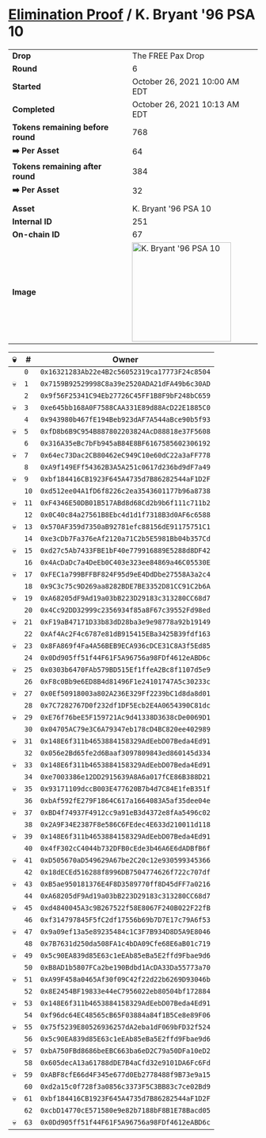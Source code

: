 # [Elimination Proof](./readme.md) / K. Bryant &#039;96 PSA 10

|||
|---|---|
| **Drop** | The FREE Pax Drop |
| **Round** | 6 |
| **Started** | October 26, 2021 10:00 AM EDT |
| **Completed** | October 26, 2021 10:13 AM EDT |
| **Tokens remaining before round** | 768 |
| **➡️ Per Asset** | 64 |
| **Tokens remaining after round** | 384 |
| **➡️ Per Asset** | 32 |
| | |
| **Asset** | K. Bryant &#039;96 PSA 10 |
| **Internal ID** | 251 |
| **On-chain ID** | 67 |
| **Image** | <img src="https://tcdn.blokpax.com/94aa4804-2e38-4fa3-87ed-d0dead901d21/f4ffcc6de6b3d5e4ed55bbf31529746653e3d9739e41fbbae636ae44904bc3cc.jpg" height="200" alt="K. Bryant &#039;96 PSA 10" /> |


| 💀 | # | Owner |
| --- | --- | --- |
|  | `0` | `0x16321283Ab22e4B2c56052319ca17773F24c8504` |
| 💀 | `1` | `0x7159B92529998C8a39e2520ADA21dFA49b6c30AD` |
|  | `2` | `0x9f56F25341C94Eb27726C45FF1B8F9bF248bC659` |
| 💀 | `3` | `0xe645bb168A0F7588CAA331E89d88AcD22E1885C0` |
|  | `4` | `0x943980b467fE194Beb923dAF7A544aBce90b5f93` |
| 💀 | `5` | `0xfD8b6B9C954B887802203824AcD88818e37F5608` |
|  | `6` | `0x316A35eBc7bFb945aB84E8BF6167585602306192` |
| 💀 | `7` | `0x64ec73Dac2CB80462eC949C10e60dC22a3aFF778` |
|  | `8` | `0xA9f149EFf54362B3A5A251c0617d236bd9dF7a49` |
| 💀 | `9` | `0xbf184416CB1923F645A4735d7B86282544aF1D2F` |
|  | `10` | `0xd512ee04A1fD6f8226c2ea3543601177b96a8738` |
| 💀 | `11` | `0xF4346E50DB01B517ABd8d68Cd2b9b6f111c711b2` |
|  | `12` | `0x0C40c84a27561B8Ebc4d1d1f7318B3d0AF6c6588` |
| 💀 | `13` | `0x570AF359d7350aB92781efc88156dE91175751C1` |
|  | `14` | `0xe3cDb7Fa376eAf2120a71C2b5E5981Bb04b357Cd` |
| 💀 | `15` | `0xd27c5Ab7433FBE1bF40e779916889E5288d8DF42` |
|  | `16` | `0x4AcDaDc7a4DeEb0C403e323ee84869a46C05530E` |
| 💀 | `17` | `0xFEC1a799BFFBF824F95d9eE4DdDbe27558A3a2c4` |
|  | `18` | `0x9C3c75c9D269aa8282BDE7BE3352D81CC91C2b6A` |
| 💀 | `19` | `0xA68205dF9Ad19a03bB223D29183c313280CC68d7` |
|  | `20` | `0x4Cc92DD32999c2356934f85a8F67c39552Fd98ed` |
| 💀 | `21` | `0xF19aB47171D33b83dD28ba3e9e98778a92b19149` |
|  | `22` | `0xAf4Ac2F4c6787e81dB915415EBa3425B39fdf163` |
| 💀 | `23` | `0x8FA869f4Fa4A56BEB9ECA936cDCE31C8A3f5Ed85` |
|  | `24` | `0x0Dd905ff51f44F61F5A96756a98FDf4612eABD6c` |
| 💀 | `25` | `0x0303b6470FAb579BD515Ef1ffeA2Bc8f1107d5e9` |
|  | `26` | `0xF8c0Bb9e6ED8B4d81496F1e24101747A5c30233c` |
| 💀 | `27` | `0x0Ef50918003a802A236E329Ff2239bC1d8da8d01` |
|  | `28` | `0x7C7282767D0f232df1DF5Ecb2E4A0654390C81dc` |
| 💀 | `29` | `0xE76f76beE5F159721Ac9d41338D3638cDe0069D1` |
|  | `30` | `0x04705AC79e3C6A79347eb178cD4BC820ee402989` |
| 💀 | `31` | `0x148E6f311b4653884158329AdEebD07Beda4Ed91` |
|  | `32` | `0x056e2Bd65fe2d6Baaf3097809843ed860145d334` |
| 💀 | `33` | `0x148E6f311b4653884158329AdEebD07Beda4Ed91` |
|  | `34` | `0xe7003386e12DD2915639A8A6a017fCE86B388D21` |
| 💀 | `35` | `0x93171109dccB003E477620B7b4d7C84E1feB351f` |
|  | `36` | `0xbAf592fE279F1864C617a1664083A5af35dee04e` |
| 💀 | `37` | `0xBD4f74937F4912cc9a91eB3d4372e8fAa5496c02` |
|  | `38` | `0x2A9F34E2387F8e586C6FEdec4E633d210011d118` |
| 💀 | `39` | `0x148E6f311b4653884158329AdEebD07Beda4Ed91` |
|  | `40` | `0x4fF302cC4044b732DFB0cEde3b46A6E6dADBfB6f` |
| 💀 | `41` | `0xD505670aD549629A67be2C20c12e930599345366` |
|  | `42` | `0x18dECEd516288f8996DB7504774626f722c707df` |
| 💀 | `43` | `0xB5ae950181376E4F8D3589770ff8D45dFF7a0216` |
|  | `44` | `0xA68205dF9Ad19a03bB223D29183c313280CC68d7` |
| 💀 | `45` | `0xd4840045A3c9B267522f58E8067F240B022F22fB` |
|  | `46` | `0xf314797845F5fC2df17556b69b7D7E17c79A6f53` |
| 💀 | `47` | `0x9a09ef13a5e89235484c1C3F7B934D8D5A9E8046` |
|  | `48` | `0x7B7631d250da508FA1c4bDA09Cfe68E6aB01c719` |
| 💀 | `49` | `0x5c90EA839d85E63c1eEAb85eBa5E2ffd9Fbae9d6` |
|  | `50` | `0xB8AD1b5807FCa2be190Bdbd1AcDA33Da55773a70` |
| 💀 | `51` | `0xA99F458a0465Af30f09C42f22d22b6269D93046b` |
|  | `52` | `0x8E2454BF19833e44eC7956022eb80504bf172884` |
| 💀 | `53` | `0x148E6f311b4653884158329AdEebD07Beda4Ed91` |
|  | `54` | `0xf96dc64EC48565cB65F03884a84f1B5Ce8e89F06` |
| 💀 | `55` | `0x75f5239E80526936257dA2eba1dF069bFD32f524` |
|  | `56` | `0x5c90EA839d85E63c1eEAb85eBa5E2ffd9Fbae9d6` |
| 💀 | `57` | `0xbA750FBd8686beEBC663ba6eD2C79a50DFa10eD2` |
|  | `58` | `0x605decA13a61788dDE7B4aCfd32e9101DA6Fc6Fd` |
| 💀 | `59` | `0xABF8cfE66d4F345e677d0Eb2778488f9B73e9a15` |
|  | `60` | `0xd2a15c0f728f3a0856c3373F5C3BB83c7ce02Bd9` |
| 💀 | `61` | `0xbf184416CB1923F645A4735d7B86282544aF1D2F` |
|  | `62` | `0xcbD14770cE571580e9e82b7188bF8B1E78Bacd05` |
| 💀 | `63` | `0x0Dd905ff51f44F61F5A96756a98FDf4612eABD6c` |
